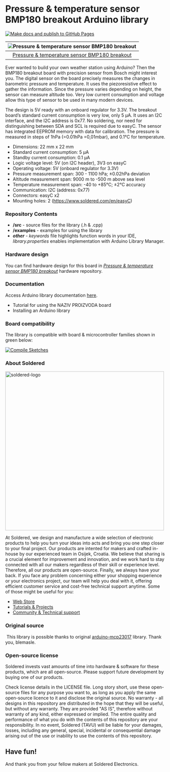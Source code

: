 # Pressure & temperature sensor BMP180 breakout Arduino library

[![Make docs and publish to GitHub Pages](https://github.com/e-radionicacom/Soldered-Generic-Arduino-Library/actions/workflows/make_docs.yml/badge.svg?branch=dev)](https://github.com/e-radionicacom/Soldered-Generic-Arduino-Library/actions/workflows/make_docs.yml)

| ![Pressure & temperature sensor BMP180 breakout](https://upload.wikimedia.org/wikipedia/commons/8/8f/Example_image.svg) |
| :---------------------------------------------------------------------------------------------: |
| [Pressure & temperature sensor BMP180 breakout](https://www.solde.red/333060)                                                            |

Ever wanted to build your own weather station using Arduino? Then the BMP180 breakout board with precision sensor from Bosch might interest you. The digital sensor on the board precisely measures the changes in barometric pressure and temperature. It uses the piezoresistive effect to gather the information. Since the pressure varies depending on height, the sensor can measure altitude too. Very low current consumption and voltage allow this type of sensor to be used in many modern devices.

The design is 5V ready with an onboard regulator for 3.3V. The breakout board’s standard current consumption is very low, only 5 µA. It uses an I2C interface, and the I2C address is 0x77. No soldering, nor need for distinguishing between SDA and SCL is required due to easyC. The sensor has integrated EEPROM memory with data for calibration. The pressure is measured in steps of 1hPa (=0.01hPa =0,01mbar), and 0.1°C for temperature.

- Dimensions: 22 mm x 22 mm
- Standard current consumption: 5 µA
- Standby current consumption: 0.1 µA
- Logic voltage level: 5V (on I2C header), 3V3 on easyC
- Operating voltage: 5V (onboard regulator for 3.3V)
- Pressure measurement span: 300 - 1100 hPa; ±0.02hPa deviation
- Altitude measurement span: 9000 m to -500 m above sea level
- Temperature measurement span: -40 to +85°C; ±2°C accuracy
- Communication: I2C (address: 0x77)
- Connectors: easyC x2
- Mounting holes: 2 (https://www.soldered.com/en/easyC)

### Repository Contents
- **/src** - source files for the library (.h & .cpp)
- **/examples** - examples for using the library
- ***other*** - *keywords* file highlights function words in your IDE, *library.properties* enables implementation with Arduino Library Manager.

### Hardware design
You can find hardware design for this board in [*Pressure & temperature sensor BMP180 breakout*](https://github.com/SolderedElectronics/NAZIVPROIZVODA-hardware-design) hardware repository.

### Documentation

Access Arduino library documentation [here](https://SolderedElectronics.github.io/Soldered-Generic-Arduino-Library/).

- Tutorial for using the NAZIV PROIZVODA board
- Installing an Arduino library

### Board compatibility

The library is compatible with board & microcontroller families shown in green below: 

[![Compile Sketches](http://github-actions.40ants.com/e-radionicacom/Soldered-Generic-Arduino-Library/matrix.svg?branch=dev&only=Compile%20Sketches)](https://github.com/e-radionicacom/Soldered-Generic-Arduino-Library/actions/workflows/compile_test.yml)


### About Soldered
<img src="https://raw.githubusercontent.com/e-radionicacom/Soldered-Generic-Arduino-Library/dev/extras/Soldered-logo-color.png" alt="soldered-logo" width="500"/>

At Soldered, we design and manufacture a wide selection of electronic products to help you turn your ideas into acts and bring you one step closer to your final project. Our products are intented for makers and crafted in-house by our experienced team in Osijek, Croatia. We believe that sharing is a crucial element for improvement and innovation, and we work hard to stay connected with all our makers regardless of their skill or experience level. Therefore, all our products are open-source. Finally, we always have your back. If you face any problem concerning either your shopping experience or your electronics project, our team will help you deal with it, offering efficient customer service and cost-free technical support anytime. Some of those might be useful for you:

- [Web Store](https://www.soldered.com/shop)
- [Tutorials & Projects](https://soldered.com/learn)
- [Community & Technical support](https://soldered.com/community)


### Original source
​
This library is possible thanks to original [arduino-mcp23017](https://github.com/blemasle/arduino-mcp23017) library. Thank you, blemasle. 


### Open-source license
Soldered invests vast amounts of time into hardware & software for these products, which are all open-source. Please support future development by buying one of our products. 

Check license details in the LICENSE file. Long story short, use these open-source files for any purpose you want to, as long as you apply the same open-source licence to it and disclose the original source. No warranty - all designs in this repository are distributed in the hope that they will be useful, but without any warranty. They are provided "AS IS", therefore without warranty of any kind, either expressed or implied. The entire quality and performance of what you do with the contents of this repository are your responsibility. In no event, Soldered (TAVU) will be liable for your damages, losses, including any general, special, incidental or consequential damage arising out of the use or inability to use the contents of this repository. 

## Have fun! 
And thank you from your fellow makers at Soldered Electronics.